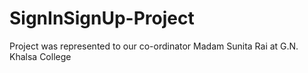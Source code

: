 # SignInSignUp-Project
Project was represented to our co-ordinator Madam Sunita Rai at G.N. Khalsa College 
